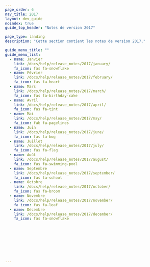 ```yaml
---
page_order: 6
nav_title: 2017
layout: dev_guide
noindex: true
guide_top_header: "Notes de version 2017"

page_type: landing
description: "Cette section contient les notes de version 2017."

guide_menu_title: ""
guide_menu_list:
  - name: Janvier
    link: /docs/help/release_notes/2017/january/
    fa_icon: fas fa-snowflake
  - name: Février
    link: /docs/help/release_notes/2017/february/
    fa_icon: fas fa-heart
  - name: Mars
    link: /docs/help/release_notes/2017/march/
    fa_icon: fas fa-birthday-cake
  - name: Avril
    link: /docs/help/release_notes/2017/april/
    fa_icon: fas fa-tint
  - name: Mai
    link: /docs/help/release_notes/2017/may/
    fa_icon: fab fa-pagelines
  - name: Juin
    link: /docs/help/release_notes/2017/june/
    fa_icon: fas fa-bug
  - name: Juillet
    link: /docs/help/release_notes/2017/july/
    fa_icon: fas fa-flag
  - name: Août
    link: /docs/help/release_notes/2017/august/
    fa_icon: fas fa-swimming-pool
  - name: Septembre
    link: /docs/help/release_notes/2017/september/
    fa_icon: fas fa-school
  - name: Octobre
    link: /docs/help/release_notes/2017/october/
    fa_icon: fas fa-broom
  - name: Novembre
    link: /docs/help/release_notes/2017/november/
    fa_icon: fas fa-leaf
  - name: Décembre
    link: /docs/help/release_notes/2017/december/
    fa_icon: fas fa-snowflake









---
```


